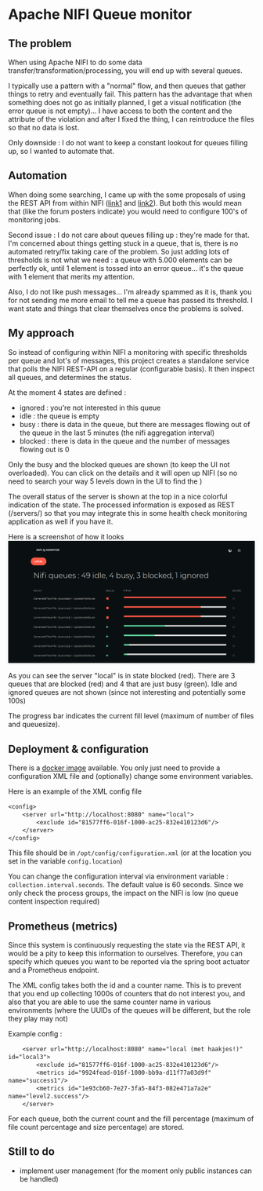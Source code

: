 # Apache NIFI Queue monitor

## The problem
When using Apache NIFI to do some data transfer/transformation/processing, you will end up with several queues.

I typically use a pattern with a "normal" flow, and then queues that gather things to retry and eventually fail.
This pattern has the advantage that when something does not go as initially planned, I get a visual notification
(the error queue is not empty)... I have access to both the content and the attribute of the violation and 
after I fixed the thing, I can reintroduce the files so that no data is lost.

Only downside : I do not want to keep a constant lookout for queues filling up, so I wanted to automate that.

## Automation
When doing some searching, I
came up with the some proposals of using the REST API from within NIFI ([link1](https://community.cloudera.com/t5/Community-Articles/NiFi-REST-API-FlowFile-Count-Monitoring/ta-p/244208#comment-170948) and
[link2](https://community.cloudera.com/t5/Support-Questions/NiFi-queue-monitoring/td-p/212335)). But both this
would mean that (like the forum posters indicate) you would need to configure 100's of monitoring jobs.

Second issue : I do not care about queues filling up : they're made for that. I'm concerned about things getting
stuck in a queue, that is, there is no automated retry/fix taking care of the problem. So just adding lots of 
thresholds is not what we need : a queue with 5.000 elements can be perfectly ok, until 1 element is tossed
into an error queue... it's the queue with 1 element that merits my attention.

Also, I do not like push messages... I'm already spammed as it is, thank you for not sending me more email to
tell me a queue has passed its threshold. I want state and things that clear themselves once the problems is
solved.

## My approach

So instead of configuring within NIFI a monitoring with specific thresholds per queue and lot's of messages, this
project creates a standalone service that polls the NIFI REST-API on a regular (configurable basis). It then
inspect all queues, and determines the status.

At the moment 4 states are defined :
* ignored : you're not interested in this queue
* idle : the queue is empty
* busy : there is data in the queue, but there are messages flowing out of the queue in the last 5 minutes (the nifi aggregation interval)
* blocked : there is data in the queue and the number of messages flowing out is 0

Only the busy and the blocked queues are shown (to keep the UI not overloaded). You can click on the details
and it will open up NIFI (so no need to search your way 5 levels down in the UI to find the )

The overall status of the server is shown at the top in a nice colorful indication of the state. The processed
information is exposed as REST (/servers/) so that you may integrate this in some health check monitoring application
as well if you have it.

Here is a screenshot of how it looks 
![dashboard](./documentation/dashboard.png)

As you can see the server "local" is in state blocked (red). There are 3 queues that are blocked (red) and 4 that are 
just busy (green). Idle and ignored queues are not shown (since not interesting and potentially some 100s)

The progress bar indicates the current fill level (maximum of number of files and queuesize). 

## Deployment & configuration
There is a [docker image](https://hub.docker.com/repository/docker/kullervo16/nifi-q-monitor) available. You only just need to provide a configuration XML file and (optionally) 
change some environment variables.

Here is an example of the XML config file

```
<config>
    <server url="http://localhost:8080" name="local">
        <exclude id="81577ff6-016f-1000-ac25-832e410123d6"/>
    </server>
</config>
```

This file should be in ```/opt/config/configuration.xml``` (or at the location you set in the variable ```config.location```)
 
 You can change the configuration interval via environment variable : ```collection.interval.seconds```. The default value is 60 seconds.
 Since we only check the process groups, the impact on the NIFI is low (no queue content inspection required)
 
## Prometheus (metrics)
Since this system is continuously requesting the state via the REST API, it would be a pity to keep this information to ourselves.
Therefore, you can specify which queues you want to be reported via the spring boot actuator and a Prometheus endpoint. 

The XML config takes both the id and a counter name. This is to prevent that you end up collecting 1000s of counters that do not interest you,
and also that you are able to use the same counter name in various environments (where the UUIDs of the queues will be different, but the
role they play may not)

Example config :
```
    <server url="http://localhost:8080" name="local (met haakjes!)" id="local3">
        <exclude id="81577ff6-016f-1000-ac25-832e410123d6"/>
        <metrics id="9924fead-016f-1000-bb9a-d11f77a03d9f" name="success1"/>
        <metrics id="1e93cb60-7e27-3fa5-84f3-082e471a7a2e" name="level2.success"/>
    </server>
``` 
For each queue, both the current count and the fill percentage (maximum of file count percentage and size percentage) are stored.

## Still to do 
* implement user management (for the moment only public instances can be handled)
